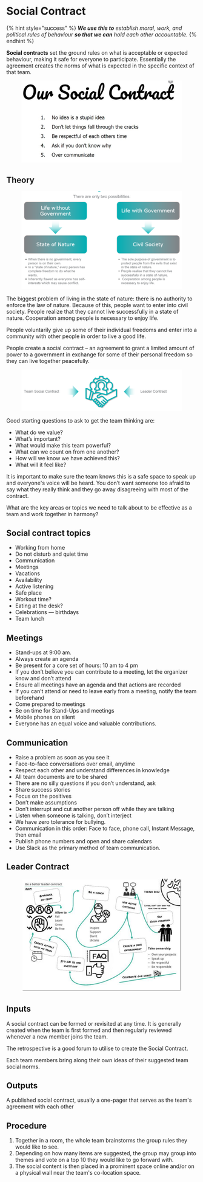 # Social Contract

{% hint style="success" %}
_**We use this to** establish moral, work, and political rules of behaviour **so that we can** hold each other accountable._
{% endhint %}

**Social contracts** set the ground rules on what is acceptable or expected behaviour, making it safe for everyone to participate. Essentially the agreement creates the norms of what is expected in the specific context of that team.

<figure><img src="../../.gitbook/assets/image (41) (1).png" alt=""><figcaption></figcaption></figure>

## Theory <a href="#howtoguide-socialcontract-inputs" id="howtoguide-socialcontract-inputs"></a>

<figure><img src="../../.gitbook/assets/image (11).png" alt=""><figcaption></figcaption></figure>

The biggest problem of living in the state of nature: there is no authority to enforce the law of nature. Because of this, people want to enter into civil society. People realize that they cannot live successfully in a state of nature. Cooperation among people is necessary to enjoy life.

People voluntarily give up some of their individual freedoms and enter into a community with other people in order to live a good life.

People create a social contract – an agreement to grant a limited amount of power to a government in exchange for some of their personal freedom so they can live together peacefully.

<figure><img src="../../.gitbook/assets/image (8) (1).png" alt=""><figcaption></figcaption></figure>

Good starting questions to ask to get the team thinking are:

* What do we value?
* What’s important?
* What would make this team powerful?
* What can we count on from one another?
* How will we know we have achieved this?
* What will it feel like?

It is important to make sure the team knows this is a safe space to speak up and everyone's voice will be heard. You don’t want someone too afraid to say what they really think and they go away disagreeing with most of the contract.

What are the key areas or topics we need to talk about to be effective as a team and work together in harmony?

## Social contract topics

* Working from home
* Do not disturb and quiet time
* Communication
* Meetings
* Vacations
* Availability
* Active listening
* Safe place
* Workout time?
* Eating at the desk?
* Celebrations — birthdays
* Team lunch

## Meetings

* Stand-ups at 9:00 am.
* Always create an agenda
* Be present for a core set of hours: 10 am to 4 pm
* If you don’t believe you can contribute to a meeting, let the organizer know and don’t attend
* Ensure all meetings have an agenda and that actions are recorded
* If you can’t attend or need to leave early from a meeting, notify the team beforehand
* Come prepared to meetings
* Be on time for Stand-Ups and meetings
* Mobile phones on silent
* Everyone has an equal voice and valuable contributions.

## Communication

* Raise a problem as soon as you see it
* Face-to-face conversations over email, anytime
* Respect each other and understand differences in knowledge
* All team documents are to be shared
* There are no silly questions if you don’t understand, ask
* Share success stories
* Focus on the positives
* Don’t make assumptions
* Don’t interrupt and cut another person off while they are talking
* Listen when someone is talking, don’t interject
* We have zero tolerance for bullying.
* Communication in this order: Face to face, phone call, Instant Message, then email
* Publish phone numbers and open and share calendars
* Use Slack as the primary method of team communication.

## Leader Contract

<figure><img src="../../.gitbook/assets/image (22).png" alt=""><figcaption></figcaption></figure>

## Inputs <a href="#howtoguide-socialcontract-inputs" id="howtoguide-socialcontract-inputs"></a>

A social contract can be formed or revisited at any time. It is generally created when the team is first formed and then regularly reviewed whenever a new member joins the team.

The retrospective is a good forum to utilise to create the Social Contract.

Each team members bring along their own ideas of their suggested team social norms.

## Outputs <a href="#howtoguide-socialcontract-outputs" id="howtoguide-socialcontract-outputs"></a>

A published social contract, usually a one-pager that serves as the team's agreement with each other

## Procedure <a href="#howtoguide-socialcontract-procedure" id="howtoguide-socialcontract-procedure"></a>

1. Together in a room, the whole team brainstorms the group rules they would like to see.
2. Depending on how many items are suggested, the group may group into themes and vote on a top 10 they would like to go forward with.
3. The social content is then placed in a prominent space online and/or on a physical wall near the team's co-location space.
